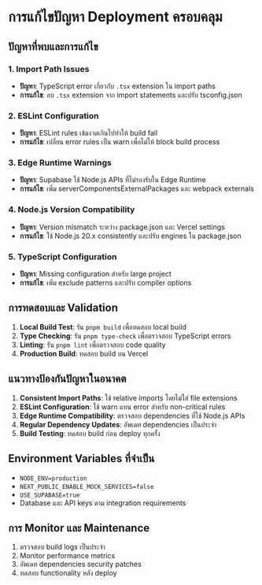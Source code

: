 # การแก้ไขปัญหา Deployment ครอบคลุม

## ปัญหาที่พบและการแก้ไข

### 1. Import Path Issues
- **ปัญหา**: TypeScript error เกี่ยวกับ `.tsx` extension ใน import paths
- **การแก้ไข**: ลบ `.tsx` extension จาก import statements และปรับ tsconfig.json

### 2. ESLint Configuration
- **ปัญหา**: ESLint rules เข้มงวดเกินไปทำให้ build fail
- **การแก้ไข**: เปลี่ยน error rules เป็น warn เพื่อไม่ให้ block build process

### 3. Edge Runtime Warnings
- **ปัญหา**: Supabase ใช้ Node.js APIs ที่ไม่รองรับใน Edge Runtime
- **การแก้ไข**: เพิ่ม serverComponentsExternalPackages และ webpack externals

### 4. Node.js Version Compatibility
- **ปัญหา**: Version mismatch ระหว่าง package.json และ Vercel settings
- **การแก้ไข**: ใช้ Node.js 20.x consistently และปรับ engines ใน package.json

### 5. TypeScript Configuration
- **ปัญหา**: Missing configuration สำหรับ large project
- **การแก้ไข**: เพิ่ม exclude patterns และปรับ compiler options

## การทดสอบและ Validation

1. **Local Build Test**: รัน `pnpm build` เพื่อทดสอบ local build
2. **Type Checking**: รัน `pnpm type-check` เพื่อตรวจสอบ TypeScript errors
3. **Linting**: รัน `pnpm lint` เพื่อตรวจสอบ code quality
4. **Production Build**: ทดสอบ build บน Vercel

## แนวทางป้องกันปัญหาในอนาคต

1. **Consistent Import Paths**: ใช้ relative imports โดยไม่ใส่ file extensions
2. **ESLint Configuration**: ใช้ warn แทน error สำหรับ non-critical rules
3. **Edge Runtime Compatibility**: ตรวจสอบ dependencies ที่ใช้ Node.js APIs
4. **Regular Dependency Updates**: อัพเดท dependencies เป็นประจำ
5. **Build Testing**: ทดสอบ build ก่อน deploy ทุกครั้ง

## Environment Variables ที่จำเป็น

- `NODE_ENV=production`
- `NEXT_PUBLIC_ENABLE_MOCK_SERVICES=false`
- `USE_SUPABASE=true`
- Database และ API keys ตาม integration requirements

## การ Monitor และ Maintenance

1. ตรวจสอบ build logs เป็นประจำ
2. Monitor performance metrics
3. อัพเดท dependencies security patches
4. ทดสอบ functionality หลัง deploy
